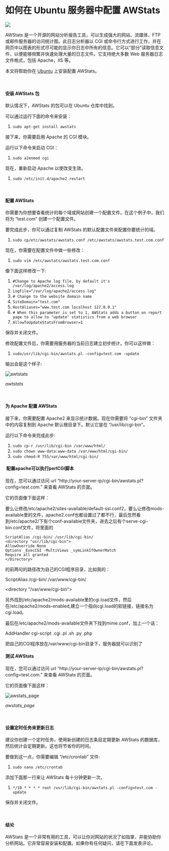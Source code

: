 # 如何在 Ubuntu 服务器中配置 AWStats



![](http://www.linuxidc.com/upload/2015_12/151203131947833.png)

AWStats 是一个开源的网站分析报告工具，可以生成强大的网站、流媒体、FTP 或邮件服务器的访问统计图。此日志分析器以 CGI 或命令行方式进行工作，并在网页中以图表的形式尽可能的显示你日志中所有的信息。它可以“部分”读取信息文件，以便能够频繁并快速处理大量的日志文件。它支持绝大多数 Web 服务器日志文件格式，包括 Apache，IIS 等。

本文将帮助你在 [Ubuntu](http://www.linuxidc.com/topicnews.aspx?tid=2) 上安装配置 AWStats。

 

#### 安装 AWStats 包

默认情况下，AWStats 的包可以在 Ubuntu 仓库中找到。

可以通过运行下面的命令来安装：

1. `sudo apt-get install awstats`

接下来，你需要启用 Apache 的 CGI 模块。

运行以下命令来启动 CGI：

1. `sudo a2enmod cgi`

现在，重新启动 Apache 以使改变生效。

1. `sudo /etc/init.d/apache2 restart`

 

#### 配置 AWStats

你需要为你想要查看统计的每个域或网站创建一个配置文件。在这个例子中，我们将为 “test.com” 创建一个配置文件。

要完成此步，你可以通过复制 AWStats 的默认配置文件来配置你要统计的域。

1. `sudo cp/etc/awstats/awstats.conf /etc/awstats/awstats.test.com.conf`

现在，你需要在配置文件中做一些修改：

1. `sudo vim /etc/awstats/awstats.test.com.conf`

像下面这样修改一下:

1. `#Change to Apache log file, by default it's /var/log/apache2/access.log`
2. `LogFile="/var/log/apache2/access.log"`
3. `# Change to the website domain name`
4. `SiteDomain="test.com"`
5. `HostAliases="www.test.com localhost 127.0.0.1"`
6. `# When this parameter is set to 1, AWStats adds a button on report page to allow to "update" statistics from a web browser`
7. `AllowToUpdateStatsFromBrowser=1`

保存并关闭文件。

修改配置文件后，你需要用服务器的当前日志建立初步统计。你可以这样做：

1. `sudo/usr/lib/cgi-bin/awstats.pl -config=test.com -update`

输出会是这个样子:

![awtstats](http://www.linuxidc.com/upload/2015_12/151203131947832.png)

*awtstats*

 

#### 为 Apache 配置 AWStats

接下来，你需要配置 Apache2 来显示统计数据。现在你需要将 “cgi-bin” 文件夹中的内容复制到 Apache 默认根目录下。默认它是在 “/usr/lib/cgi-bin”。

运行以下命令来完成此步:

1. `sudo cp-r /usr/lib/cgi-bin /var/www/html/`
2. `sudo chown www-data:www-data /var/www/html/cgi-bin/`
3. `sudo chmod-R 755/var/www/html/cgi-bin/`



####  配置apache可以执行perlCGI脚本

现在，您可以通过访问 url “http://your-server-ip/cgi-bin/awstats.pl?config=test.com.” 来查看 AWStats 的页面。

它的页面像下面这样：

要么让修改/etc/apache2/sites-available/default-ssl.conf2，要么让修改mods-available里的文件，apache2.conf也都设置过了都不行，最后忽然看到/etc/apache2/下有个conf-available文件夹，进去之后有个serve-cgi-bin.conf文件，将里面的


    ScriptAlias /cgi-bin/ /usr/lib/cgi-bin/
    <directory "usr/lib/cgi-bin">
    AllowOverride None
    Options _ExecCGI -MultiViews _symLinkIfOwnerMatch
    Require all granted
    </Directory>


的前两句的路径改为自己的CGI程序目录，比如我的：

ScriptAlias /cgi-bin/ /var/www/cgi-bin/

<directory "/var/www/cgi-bin">

另外找到/etc/apache2/mods-available里的cgi.load文件，然后在/etc/apache2/mods-enabled,建立一个指向cgi.load的软链接，链接名为cgi.load。

最后在/etc/apache2/mods-available文件夹下找到mime.conf，加上一个话：

AddHandler cgi-script .cgi .pl .sh .py .php

把自己的CGI程序放在/var/www/cgi-bin目录下，服务器就可以识别了





#### 测试 AWStats

现在，您可以通过访问 url “http://your-server-ip/cgi-bin/awstats.pl?config=test.com.” 来查看 AWStats 的页面。

它的页面像下面这样：

![awstats_page](http://www.linuxidc.com/upload/2015_12/151203131947831.jpg)

*awstats_page*

 

#### 设置定时任务来更新日志

建议你创建一个定时任务，使用新创建的日志条目定期更新 AWStats 的数据库，然后统计会定期更新。这也将节省你的时间。

要做到这一点，你需要编辑 “/etc/crontab” 文件:

1. `sudo nano /etc/crontab`

添加下面那一行来让 AWStats 每十分钟更新一次。

1. `*/10 * * * * root /usr/lib/cgi-bin/awstats.pl -config=test.com -update`

保存并关闭文件。

 

#### 结论

AWStats 是一个非常有用的工具，可以让你对网站的状况了如指掌，并能协助你分析网站。它非常容易安装和配置。如果你有任何疑问，请在下面发表评论。

